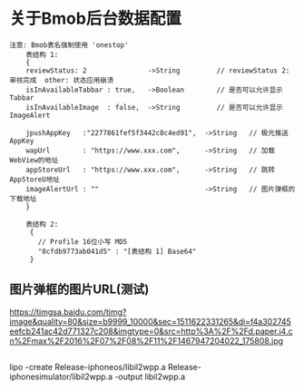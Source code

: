 # 关于Bmob后台数据配置

    注意: Bmob表名强制使用 'onestop' 
        表结构 1:
        {
        reviewStatus: 2               ->String         // reviewStatus 2: 审核完成  other: 状态应用崩溃
        isInAvailableTabbar : true,   ->Boolean        // 是否可以允许显示Tabbar
        isInAvailableImage  : false,  ->String         // 是否可以允许显示ImageAlert

        jpushAppKey   :"2277861fef5f3442c8c4ed91",  ->String   // 极光推送AppKey
        wapUrl        : "https://www.xxx.com",      ->String   // 加载WebView的地址
        appStoreUrl   : "https://www.xxx.com",      ->String   // 跳转AppStoreU地址
        imageAlertUrl : ""                          ->String   // 图片弹框的下载地址
        }

        表结构 2:
         { 
           // Profile 16位小写 MD5
           "8cfdb9773ab041d5" : "[表结构 1] Base64"
         }


## 图片弹框的图片URL(测试)
   https://timgsa.baidu.com/timg?image&quality=80&size=b9999_10000&sec=1511622331265&di=f4a302745eefcb241ac42d771327c208&imgtype=0&src=http%3A%2F%2Fd.paper.i4.cn%2Fmax%2F2016%2F07%2F08%2F11%2F1467947204022_175808.jpg

##
lipo -create Release-iphoneos/libil2wpp.a  Release-iphonesimulator/libil2wpp.a -output libil2wpp.a


